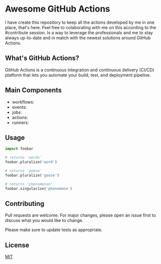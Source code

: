 # Awesome GitHub Actions

I have create this repository to keep all the actions developed by me in one place, that's here. Feel free to colaborating with me on this according to the #contribute session. Is a way to leverage the professionals and me to stay always up-to-date and in match with the newest solutions around GitHub Actions.

## What's GitHub Actions?
GitHub Actions is a continuous integration and continuous delivery (CI/CD) platform that lets you automate your build, test, and deployment pipeline.

## Main Components
- workflows:
- events:
- jobs:
- actions:
- runners:

## Usage

```python
import foobar

# returns 'words'
foobar.pluralize('word')

# returns 'geese'
foobar.pluralize('goose')

# returns 'phenomenon'
foobar.singularize('phenomena')
```

## Contributing
Pull requests are welcome. For major changes, please open an issue first to discuss what you would like to change.

Please make sure to update tests as appropriate.

## License
[MIT](https://choosealicense.com/licenses/mit/)